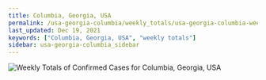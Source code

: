 ```yaml
---
title: Columbia, Georgia, USA
permalink: /usa-georgia-columbia/weekly_totals/usa-georgia-columbia-weekly_totals.html
last_updated: Dec 19, 2021
keywords: ["Columbia, Georgia, USA", "weekly totals"]
sidebar: usa-georgia-columbia_sidebar
---
```


![Weekly Totals of Confirmed Cases for Columbia, Georgia, USA](/covid_tracker/images/graphs/usa-georgia-columbia-weekly_totals_graph.png)
